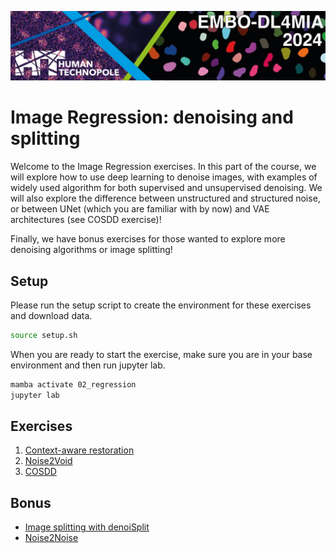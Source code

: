 ![Banner](https://raw.githubusercontent.com/dl4mia/.github/2024/img/DL4MIA_banner_2024.png)


# Image Regression: denoising and splitting


Welcome to the Image Regression exercises. In this part of the course, we will explore
how to use deep learning to denoise images, with examples of widely used algorithm for
both supervised and unsupervised denoising. We will also explore the difference
between unstructured and structured noise, or between UNet (which you are familiar with
by now) and VAE architectures (see COSDD exercise)!

Finally, we have bonus exercises for those wanted to explore more denoising algorithms or
image splitting!


## Setup

Please run the setup script to create the environment for these exercises and download data.

``` bash
source setup.sh
```


When you are ready to start the exercise, make sure you are in your base environment and then run jupyter lab.

``` bash
mamba activate 02_regression
jupyter lab
```

## Exercises

1. [Context-aware restoration](01_CARE/care_exercise.ipynb)
2. [Noise2Void](02_Noise2Void/n2v_exercise.ipynb)
3. [COSDD](03_COSDD/exercise-1-training.ipynb)


## Bonus

- [Image splitting with denoiSplit](04_bonus_denoiSplit/bonus_denoisplit.ipynb)
- [Noise2Noise](04_bonus_Noise2Noise/n2n.ipynb)


